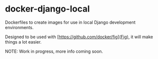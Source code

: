 docker-django-local
===================

Dockerfiles to create images for use in local Django development environments.

Designed to be used with [https://github.com/docker/fig](Fig), it will make things a lot easier.

NOTE: Work in progress, more info coming soon.
